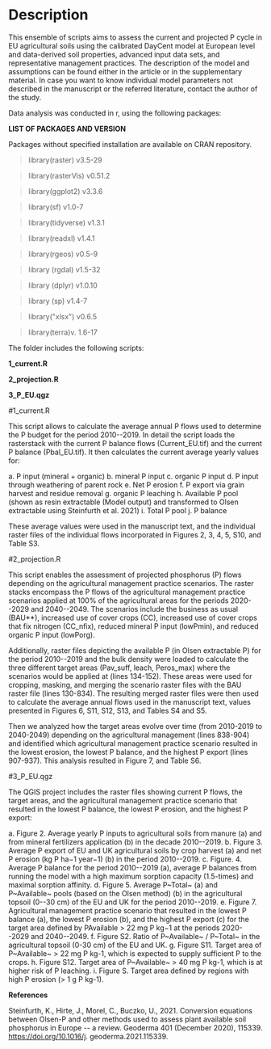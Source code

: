# Description

This ensemble of scripts aims to assess the current and projected P
cycle in EU agricultural soils using the calibrated DayCent model at
European level and data-derived soil properties, advanced input data
sets, and representative management practices. The description of the
model and assumptions can be found either in the article or in the
supplementary material. In case you want to know individual model
parameters not described in the manuscript or the referred literature,
contact the author of the study.

Data analysis was conducted in r, using the following packages:

**LIST OF PACKAGES AND VERSION**

Packages without specified installation are available on CRAN
repository.

> library(raster) v3.5-29

> library(rasterVis) v0.51.2

> library(ggplot2) v3.3.6

> library(sf) v1.0-7

> library(tidyverse) v1.3.1

> library(readxl) v1.4.1

> library(rgeos) v0.5-9

> library (rgdal) v1.5-32

> library (dplyr) v1.0.10

> library (sp) v1.4-7

> library(\"xlsx\") v0.6.5

> library(terra)v. 1.6-17

The folder includes the following scripts:

**1\_current.R**

**2\_projection.R**

**3\_P\_EU.qgz**

#1\_current.R

This script allows to calculate the average annual P flows used to
determine the P budget for the period 2010--2019. In detail the script
loads the rasterstack with the current P balance flows (Current\_EU.tif)
and the current P balance (Pbal\_EU.tif). It then calculates the current
average yearly values for:

a.  P input (mineral + organic)
b.  mineral P input
c.  organic P input
d.  P input through weathering of parent rock
e.  Net P erosion
f.  P export via grain harvest and residue removal
g.  organic P leaching
h.  Available P pool (shown as resin extractable (Model output) and
    transformed to Olsen extractable using Steinfurth et al. 2021)
i.  Total P pool
j.  P balance

These average values were used in the manuscript text, and the
individual raster files of the individual flows incorporated in Figures
2, 3, 4, 5, S10, and Table S3.

#2\_projection.R

This script enables the assessment of projected phosphorus (P) flows
depending on the agricultural management practice scenarios. The raster
stacks encompass the P flows of the agricultural management practice
scenarios applied at 100% of the agricultural areas for the periods
2020--2029 and 2040--2049. The scenarios include the business as usual
(BAU**), increased use of cover crops (CC), increased use of cover crops
that fix nitrogen (CC\_nfix), reduced mineral P input (lowPmin), and
reduced organic P input (lowPorg).

Additionally, raster files depicting the available P (in Olsen
extractable P) for the period 2010--2019 and the bulk density were
loaded to calculate the three different target areas (Pav\_suff, leach,
Peros\_max) where the scenarios would be applied at (lines 134-152).
These areas were used for cropping, masking, and merging the scenario
raster files with the BAU raster file (lines 130-834). The resulting
merged raster files were then used to calculate the average annual flows
used in the manuscript text, values presented in Figures 6, S11, S12,
S13, and Tables S4 and S5.

Then we analyzed how the target areas evolve over time (from 2010-2019
to 2040-2049) depending on the agricultural management (lines 838-904)
and identified which agricultural management practice scenario resulted
in the lowest erosion, the lowest P balance, and the highest P export
(lines 907-937). This analysis resulted in Figure 7, and Table S6.

#3\_P\_EU.qgz

The QGIS project includes the raster files showing current P flows, the
target areas, and the agricultural management practice scenario that
resulted in the lowest P balance, the lowest P erosion, and the highest
P export:

a.  Figure 2. Average yearly P inputs to agricultural soils from
    manure (a) and from mineral fertilizers application (b) in the
    decade 2010--2019.
b.  Figure 3. Average P export of EU and UK agricultural soils by crop
    harvest (a) and net P erosion (kg P ha−1 year−1) (b) in the period
    2010--2019.
c.  Figure. 4. Average P balance for the period 2010--2019 (a), average
    P balances from running the model with a high maximum sorption
    capacity (1.5-times) and maximal sorption affinity.
d.  Figure 5. Average P~Total~ (a) and P~Available~ pools (based on the
    Olsen method) (b) in the agricultural topsoil (0--30 cm) of the EU
    and UK for the period 2010--2019.
e.  Figure 7. Agricultural management practice scenario that resulted in
    the lowest P balance (a), the lowest P erosion (b), and the highest
    P export (c) for the target area defined by PAvailable \> 22 mg P
    kg−1 at the periods 2020--2029 and 2040--2049.
f.  Figure S2. Ratio of P~Available~ / P~Total~ in the agricultural
    topsoil (0-30 cm) of the EU and UK.
g.  Figure S11. Target area of P~Available~ \> 22 mg P kg-1, which is
    expected to supply sufficient P to the crops.
h.  Figure S12. Target area of P~Available~ \> 40 mg P kg-1, which is at
    higher risk of P leaching.
i.  Figure S. Target area defined by regions with high P erosion (\> 1 g
    P kg-1).

**References**

Steinfurth, K., Hirte, J., Morel, C., Buczko, U., 2021. Conversion
equations between Olsen-P and other methods used to assess plant
available soil phosphorus in Europe -- a review. Geoderma 401 (December
2020), 115339. https://doi.org/10.1016/j. geoderma.2021.115339.
